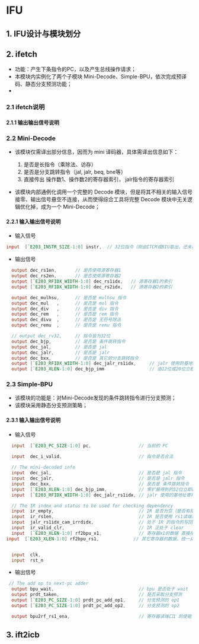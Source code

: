 # IFU

## 1. IFU设计与模块划分





## 2. ifetch

- 功能：产生下条指令的PC，以及产生总线操作请求；
- 本模块内实例化了两个子模块 Mini-Decode、Simple-BPU，依次完成预译码、静态分支预测功能；
- 

### 2.1 ifetch说明



#### 2.1.1 输出输出信号说明

### 2.2 Mini-Decode

- 该模块仅需译出部分信息，因而为 mini 译码器，具体需译出信息如下：
  1. 是否是长指令（乘除法、访存）
  2. 是否是分支跳转指令（jal, jalr, beq, bne等）
  3. 直接传出 操作数1、操作数2的寄存器索引， jalr指令的寄存器索引

- 该模块内部通例化调用一个完整的 Decode 模块，但是将其不相关的输入信号接零、输出信号悬空不连接，从而使得综合工具将完整 Decode 模块中无关逻辑优化掉，成为一个 Mini-Decode；

#### 2.2.1 输入输出信号说明

- 输入信号 

```  verilog
input  [`E203_INSTR_SIZE-1:0] instr,  // 32位指令（刚由ITCM或BIU取出，还未存入IR）
```

- 输出信号

```verilog
  output dec_rs1en,       // 是否使用源寄存器1
  output dec_rs2en,       // 是否使用源寄存器2
  output [`E203_RFIDX_WIDTH-1:0] dec_rs1idx,   // 源寄存器1的索引
  output [`E203_RFIDX_WIDTH-1:0] dec_rs2idx,   // 源寄存器2的索引

  output dec_mulhsu,      // 是否是 mulhsu 指令
  output dec_mul   ,      // 是否是 mul 指令
  output dec_div   ,      // 是否是 div 指令
  output dec_rem   ,      // 是否是 rem 指令
  output dec_divu  ,      // 是否是 无符号除法
  output dec_remu  ,      // 是否是 remu 指令

  // output dec_rv32,     // 指令皆为32位
  output dec_bjp,         // 是否是 条件跳转指令
  output dec_jal,         // 是否是 jal
  output dec_jalr,        // 是否是 jalr
  output dec_bxx,         // 是否是 其它的分支跳转指令
  output [`E203_RFIDX_WIDTH-1:0] dec_jalr_rs1idx,     // jalr 使用的基地址寄存器索引
  output [`E203_XLEN-1:0] dec_bjp_imm                 // 由12位或20位立即数零扩展得到的32位立即数
```

### 2.3 Simple-BPU

- 该模块的功能是：对Mini-Decode发现的条件跳转指令进行分支预测；
- 该模块采用静态分支预测策略；

#### 2.3.1 输入输出信号说明

- 输入信号

```verilog
  input  [`E203_PC_SIZE-1:0] pc,                  // 当前的 PC

  input  dec_i_valid,                             // 指令是否合法
	
  // The mini-decoded info 
  input  dec_jal,                                 // 是否是 jal 指令
  input  dec_jalr,                                // 是否是 jalr 指令
  input  dec_bxx,                                 // 是否是 条件跳转指令
  input  [`E203_XLEN-1:0] dec_bjp_imm,            // 零扩展得到的32位立即数表示的偏移量
  input  [`E203_RFIDX_WIDTH-1:0] dec_jalr_rs1idx, // jalr 使用的基地址寄存器索引

  // The IR index and status to be used for checking dependency
  input  ir_empty,                                // IR 是否为空（是否有指令处于EXU）
  input  ir_rs1en,                                // IR 是否使用 rs1读端口
  input  jalr_rs1idx_cam_irrdidx,                 // 处于 IR 的指令的写回目标寄存器索引是否为xx1
  input  ir_valid_clr,                            // IR 正处于 clear
  input  [`E203_XLEN-1:0] rf2bpu_x1,              // 寄存器x1的数据 直接拉出（x1常被用为link寄存器，因而做特别加速）
input  [`E203_XLEN-1:0] rf2bpu_rs1,             // 其它寄存器的数据，统一从寄存器读端口1 读出


  input  clk,
  input  rst_n
```

- 输出信号

```verilog
 // The add op to next-pc adder
  output bpu_wait,                                // bpu 是否处于 wait
  output prdt_taken,                              // 是否采取分支预测
  output [`E203_PC_SIZE-1:0] prdt_pc_add_op1,     // 分支预测的 op1
  output [`E203_PC_SIZE-1:0] prdt_pc_add_op2,     // 分支预测的 op2

  output bpu2rf_rs1_ena,                          // 寄存器读端口1 的使能
```

## 3. ift2icb

​	